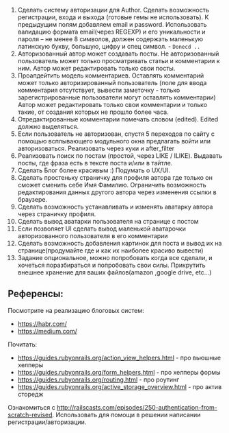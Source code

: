 1. Сделать систему авторизации для Author.
   Сделать возможность регистрации, входа и выхода (готовые гемы не использовать).
   К предыдущим полям добавляем email и password. Использовать валидацию формата email(через REGEXP) и его уникальности и пароля – не менее 8 символов, должен содержать маленькую латинскую букву, большую, цифру и спец символ. - `Donecd ..`
2. Авторизованный автор может создавать посты.
   Не авторизованный пользователь может только просматривать статьи и комментарии к ним.
   Автор может редактировать только свои посты.
3. Проапдейтить модель комментариев. Оставлять комментарий может только авторизированный пользователь (поле для ввода комментария отсутствует, вывести заметочку - только зарегистрированные пользователи могут оставлять комментарии)
   Автор может редактировать только свои комментарии и только такие, от создания которых не прошло более часа.
4. Отредактированные комментарии помечать словом (edited). Edited должно выделяться.
5. Если пользователь не авторизован, спустя 5 переходов по сайту с помощью всплывающего модульного окна предлагать войти или авторизоваться. Реализовать через куки и after_filter
6. Реализовать поиск по постам (простой, через LIKE / ILIKE). Выдавать посты, где фраза есть в тексте поста и/или в тайтле.
7. Сделать Блог более красивым :) Подумать о UX/UI.
8. Сделать простеньку страничку для профиля автора где только он сможет сменить себе Имя Фамилию. Ограничить возможность редактирования данных другого автора через изменения ссылки в браузере.
9. Сделать возможность устанавливать и изменять аватарку автора через страничку профиля.
10. Сделать вывод аватарки пользователя на странице с постом
11. Если позволяет UI сделать вывод маленькой аватарочки авторизованного пользователя в его комментарии
12. Сделать возможность добавления картинок для поста и вывод их на странице(продумайте где и как их наиболее красиво вывести)
13. Задание опциональное, можно попробовать когда все сделали, и хочеться поразбираться и попробовать свои силы. Прикрутить внешнее хранение для ваших файлов(amazon ,google drive, etc...)

Референсы:
---
Посмотрите на реализацию блоговых систем:
* https://habr.com/
* https://medium.com/

Почитать:
* https://guides.rubyonrails.org/action_view_helpers.html - про вьюшные хелперы
* https://guides.rubyonrails.org/form_helpers.html - про хелперы формы
* https://guides.rubyonrails.org/routing.html - про роутинг
* https://guides.rubyonrails.org/active_storage_overview.html - про актив сторедж

Ознакомиться с http://railscasts.com/episodes/250-authentication-from-scratch-revised. Использовать для помощи в решении написании регистрации/авторизации.